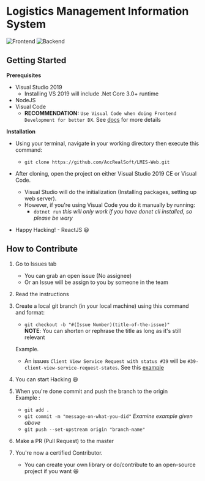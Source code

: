 # Logistics Management Information System
![Frontend](https://github.com/AccRealSoft/LMIS-Web/workflows/ReactJS/badge.svg?branch=master)
![Backend](https://github.com/AccRealSoft/LMIS-Web/workflows/.NET%20Core/badge.svg?branch=master)

## Getting Started

**Prerequisites**
- Visual Studio 2019
  - Installing VS 2019 will include .Net Core 3.0+ runtime
- NodeJS
- Visual Code
  - **RECOMMENDATION:** `Use Visual Code when doing Frontend Development for better DX`. See [docs](./ClientApp/README.md) for more details

**Installation**
- Using your terminal, navigate in your working directory then execute this command:
  - `git clone https://github.com/AccRealSoft/LMIS-Web.git`

- After cloning, open the project on either Visual Studio 2019 CE or Visual Code.
   - Visual Studio will do the initialization (Installing packages, setting up web server).
   - However, if you're using Visual Code you do it manually by running:
      - `dotnet run` *this will only work if you have donet cli installed, so please be wary*
- Happy Hacking! - ReactJS 😆

## How to Contribute

1. Go to Issues tab
    - You can grab an open issue (No assignee)
    - Or an Issue will be assign to you by someone in the team

2. Read the instructions

3. Create a local git branch (in your local machine) using this command and format:
    - `git checkout -b "#(Issue Number)(title-of-the-issue)"` </br> 
    **NOTE**: You can shorten or rephrase the title as long as it's still relevant  </br>

    Example. 
      - An issues `Client View Service Request with status #39` will be `#39-client-view-service-request-states`. See this [example](https://github.com/AccRealSoft/LMIS-Web/issues/39) 

4. You can start Hacking 😆

5. When you're done commit and push the branch to the origin </br>
    Example :
    - `git add .`
    - `git commit -m "message-on-what-you-did"` *Examine example given above*
    - `git push --set-upstream origin "branch-name"`

6. Make a PR (Pull Request) to the master

7. You're now a certified Contributor. 
    - You can create your own library or do/contribute to an open-source project if you want 😆
